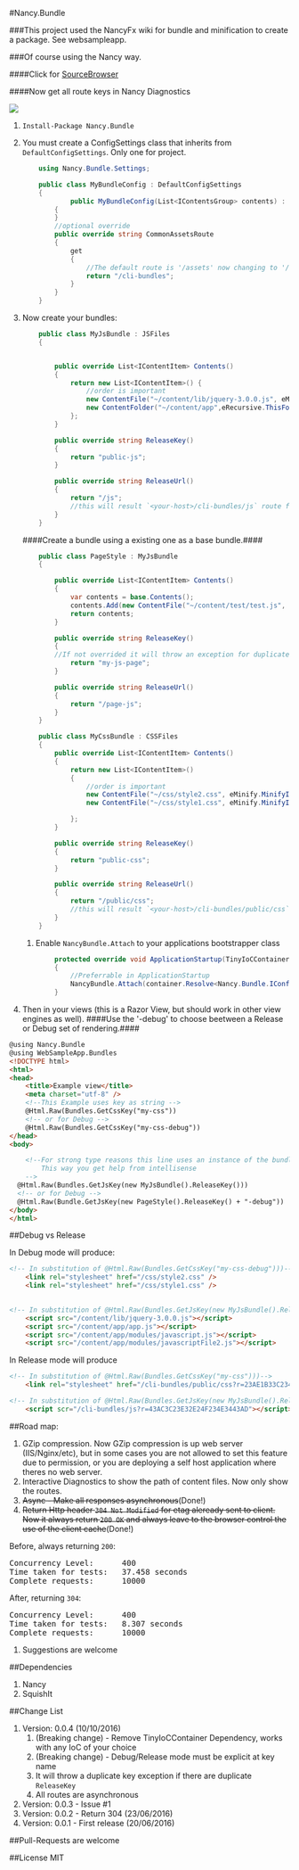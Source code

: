 #Nancy.Bundle

###This project used the NancyFx wiki for bundle and minification to create a package. See websampleapp. 

###Of course using the Nancy way.

####Click for [SourceBrowser](http://sourcebrowser.io/Browse/leonibr/Nancy.Bundle.git/)

####Now get all route keys in Nancy Diagnostics

<img src="nancy-diagnostic-routes.png">

1. `Install-Package Nancy.Bundle`

1. You must create a ConfigSettings class that inherits from `DefaultConfigSettings`. Only one for project.
	```c#
		using Nancy.Bundle.Settings;

		public class MyBundleConfig : DefaultConfigSettings
		{
		        public MyBundleConfig(List<IContentsGroup> contents) : base(contents)
			{
			}
			//optional override
			public override string CommonAssetsRoute
			{
				get
				{
					//The default route is '/assets' now changing to '/cli-bundles'
					return "/cli-bundles";
				}
			}
		}
	```
1. Now create your bundles:
	```c#
		public class MyJsBundle : JSFiles
		{


			public override List<IContentItem> Contents()
			{
				return new List<IContentItem>() {
					//order is important
					new ContentFile("~/content/lib/jquery-3.0.0.js", eMinify.DoNotMinifyIt),
					new ContentFolder("~/content/app",eRecursive.ThisFolderAndChildrenFolders, eMinify.MinifyIt)
				};
			}

			public override string ReleaseKey()
			{
				return "public-js";
			}

			public override string ReleaseUrl()
			{
				return "/js";
				//this will result `<your-host>/cli-bundles/js` route for js
			}
		}
	```
	####Create a bundle using a existing one as a base bundle.####

	```c#
		public class PageStyle : MyJsBundle
		{

			public override List<IContentItem> Contents()
			{
				var contents = base.Contents();
				contents.Add(new ContentFile("~/content/test/test.js", eMinify.MinifyIt));
				return contents;
			}

			public override string ReleaseKey()
			{
			//If not overrided it will throw an exception for duplicate key. Because the `MyJsBundle.ReleaseKey` is aleready stored.
				return "my-js-page";
			}

			public override string ReleaseUrl()
			{
				return "/page-js";
			}
		}
	```

	```c#
		public class MyCssBundle : CSSFiles
		{
			public override List<IContentItem> Contents()
			{
				return new List<IContentItem>()
				{
					//order is important
					new ContentFile("~/css/style2.css", eMinify.MinifyIt),
					new ContentFile("~/css/style1.css", eMinify.MinifyIt)

				};
			}

			public override string ReleaseKey()
			{
				return "public-css";
			}

			public override string ReleaseUrl()
			{
				return "/public/css";
				//this will result `<your-host>/cli-bundles/public/css` route for css
			}
		}
	```
	1. Enable `NancyBundle.Attach` to your applications bootstrapper class

	```c#
			protected override void ApplicationStartup(TinyIoCContainer container, IPipelines pipelines)
			{
				//Preferrable in ApplicationStartup			
				NancyBundle.Attach(container.Resolve<Nancy.Bundle.IConfigSettings>);
			}
	```

1. Then in your views (this is a Razor View, but should work in other view engines as well).
####Use the '-debug' to choose beetween a Release or Debug set of rendering.####

```html
@using Nancy.Bundle
@using WebSampleApp.Bundles
<!DOCTYPE html>
<html>
<head>
	<title>Example view</title>
	<meta charset="utf-8" />
	<!--This Example uses key as string -->
	@Html.Raw(Bundles.GetCssKey("my-css"))
	<!-- or for Debug -->
	@Html.Raw(Bundles.GetCssKey("my-css-debug"))
</head>
<body>

	<!--For strong type reasons this line uses an instance of the bundle to get the key
	    This way you get help from intellisense
	-->
  @Html.Raw(Bundles.GetJsKey(new MyJsBundle().ReleaseKey()))
  <!-- or for Debug -->
  @Html.Raw(Bundle.GetJsKey(new PageStyle().ReleaseKey() + "-debug"))
</body>
</html>
```

##Debug vs Release

In Debug mode will produce:
```html
<!-- In substitution of @Html.Raw(Bundles.GetCssKey("my-css-debug")))-->
	<link rel="stylesheet" href="/css/style2.css" />
	<link rel="stylesheet" href="/css/style1.css" />

	
<!-- In substitution of @Html.Raw(Bundles.GetJsKey(new MyJsBundle().ReleaseKey() + "-debug")-->
	<script src="/content/lib/jquery-3.0.0.js"></script>
	<script src="/content/app/app.js"></script>
	<script src="/content/app/modules/javascript.js"></script>
	<script src="/content/app/modules/javascriptFile2.js"></script>
```

In Release mode will produce

```html
<!-- In substitution of @Html.Raw(Bundles.GetCssKey("my-css")))-->
	<link rel="stylesheet" href="/cli-bundles/public/css?r=23AE1B33C234C23E3B09673C" />

<!-- In substitution of @Html.Raw(Bundles.GetJsKey(new MyJsBundle().ReleaseKey())-->
	<script scr="/cli-bundles/js?r=43AC3C23E32E24F234E3443AD"></script>
```
	
##Road map: 
1.  GZip compression. Now GZip compression is up web server (IIS/Nginx/etc), but in some cases you are not allowed to set this feature due to permission, or you are deploying a self host application where theres no web server.
1.  Interactive Diagnostics to show the path of content files. Now only show the routes.
1.  <s>Async - Make all responses asynchronous</s>(Done!) 
1.  <s>Return Http header `304 Not Modified` for etag aleready sent to client. Now it always return `200 OK` and always leave to the browser control the use of the client cache</s>(Done!)

Before, always returning `200`:
<pre>
Concurrency Level:	    400
Time taken for tests:   37.458 seconds
Complete requests:		10000
</pre>

After, returning `304`:
<pre>
Concurrency Level:      400
Time taken for tests:   8.307 seconds
Complete requests:	    10000
</pre>
1.  Suggestions are welcome

##Dependencies

1. Nancy 
1. SquishIt

##Change List

1. Version: 0.0.4 (10/10/2016)
	1. (Breaking change) - Remove TinyIoCContainer Dependency, works with any IoC of your choice
	1. (Breaking change) - Debug/Release mode must be explicit at key name
	1. It will throw a duplicate key exception if there are duplicate `ReleaseKey`
	1. All routes are asynchronous 
1. Version: 0.0.3 - Issue #1
1. Version: 0.0.2 - Return 304 (23/06/2016)
1. Version: 0.0.1 - First release (20/06/2016)

##Pull-Requests are welcome

##License
	MIT

